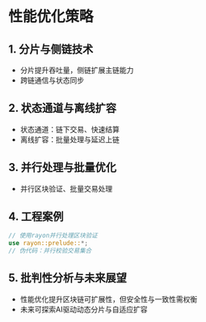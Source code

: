 # 性能优化策略

## 1. 分片与侧链技术

- 分片提升吞吐量，侧链扩展主链能力
- 跨链通信与状态同步

## 2. 状态通道与离线扩容

- 状态通道：链下交易、快速结算
- 离线扩容：批量处理与延迟上链

## 3. 并行处理与批量优化

- 并行区块验证、批量交易处理

## 4. 工程案例

```rust
// 使用rayon并行处理区块验证
use rayon::prelude::*;
// 伪代码：并行校验交易集合
```

## 5. 批判性分析与未来展望

- 性能优化提升区块链可扩展性，但安全性与一致性需权衡
- 未来可探索AI驱动动态分片与自适应扩容
